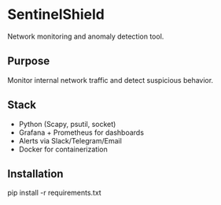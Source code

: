 # SentinelShield

Network monitoring and anomaly detection tool.

## Purpose
Monitor internal network traffic and detect suspicious behavior.

## Stack
- Python (Scapy, psutil, socket)
- Grafana + Prometheus for dashboards
- Alerts via Slack/Telegram/Email
- Docker for containerization

## Installation
pip install -r requirements.txt